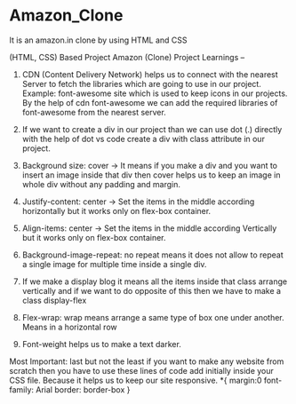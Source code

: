 # Amazon_Clone
It is an amazon.in clone by using HTML and CSS 


(HTML, CSS) Based Project
Amazon (Clone) Project Learnings –

1)	CDN (Content Delivery Network) helps us to connect with the nearest Server to fetch the libraries which are going to use in our project. 
Example:   font-awesome site which is used to keep icons in our projects.
By the help of cdn font-awesome we can add the required libraries of font-awesome from the nearest server.
2)	If we want to create a div in our project than we can use dot (.) directly with the help of dot vs code create a div with class attribute in our project.

3)	Background size:  cover -> It means if you make a div and you want to insert an image inside that div then cover helps us to keep an image in whole div without any padding and margin. 

4)	Justify-content: center -> Set the items in the middle according horizontally but it works only on flex-box container.

5)	Align-items: center -> Set the items in the middle according Vertically but it works only on flex-box container.

6)	Background-image-repeat: no repeat means it does not allow to repeat a single image for multiple time inside a single div. 

7)	If we make a display blog it means all the items inside that class arrange vertically and if we want to do opposite of this then we have to make a class display-flex

8)	Flex-wrap: wrap means arrange a same type of box one under another. Means in a horizontal row 

9)	Font-weight helps us to make a text darker.

Most Important: last but not the least if you want to make any website from scratch then you have to use these lines of code add initially inside your CSS file. Because it helps us to keep our site responsive.
*{
margin:0
font-family: Arial
border: border-box
}
